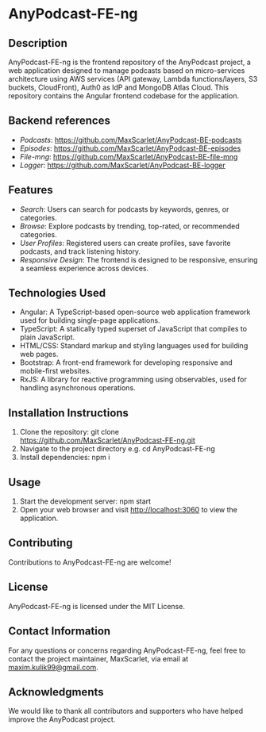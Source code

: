 # AnyPodcast-FE-ng

## Description

AnyPodcast-FE-ng is the frontend repository of the AnyPodcast project, a web application designed to manage podcasts based on micro-services architecture using AWS services (API gateway, Lambda functions/layers, S3 buckets, CloudFront), Auth0 as IdP and MongoDB Atlas Cloud. This repository contains the Angular frontend codebase for the application.

## Backend references

- _Podcasts_: https://github.com/MaxScarlet/AnyPodcast-BE-podcasts
- _Episodes_: https://github.com/MaxScarlet/AnyPodcast-BE-episodes
- _File-mng_: https://github.com/MaxScarlet/AnyPodcast-BE-file-mng
- _Logger_: https://github.com/MaxScarlet/AnyPodcast-BE-logger

## Features

- _Search_: Users can search for podcasts by keywords, genres, or categories.
- _Browse_: Explore podcasts by trending, top-rated, or recommended categories.
- _User Profiles_: Registered users can create profiles, save favorite podcasts, and track listening history.
- _Responsive Design_: The frontend is designed to be responsive, ensuring a seamless experience across devices.

## Technologies Used

- Angular: A TypeScript-based open-source web application framework used for building single-page applications.
- TypeScript: A statically typed superset of JavaScript that compiles to plain JavaScript.
- HTML/CSS: Standard markup and styling languages used for building web pages.
- Bootstrap: A front-end framework for developing responsive and mobile-first websites.
- RxJS: A library for reactive programming using observables, used for handling asynchronous operations.

## Installation Instructions

1. Clone the repository: git clone https://github.com/MaxScarlet/AnyPodcast-FE-ng.git
2. Navigate to the project directory e.g. cd AnyPodcast-FE-ng
3. Install dependencies: npm i

## Usage

1. Start the development server: npm start
2. Open your web browser and visit [http://localhost:3060](http://localhost:3060) to view the application.

## Contributing

Contributions to AnyPodcast-FE-ng are welcome!

## License

AnyPodcast-FE-ng is licensed under the MIT License.

## Contact Information

For any questions or concerns regarding AnyPodcast-FE-ng, feel free to contact the project maintainer, MaxScarlet, via email at [maxim.kulik99@gmail.com](mailto:maxim.kulik99@gmail.com).

## Acknowledgments

We would like to thank all contributors and supporters who have helped improve the AnyPodcast project.
